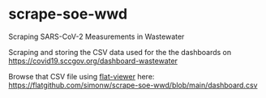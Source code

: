 # scrape-soe-wwd

Scraping SARS-CoV-2 Measurements in Wastewater

Scraping and storing the CSV data used for the the dashboards on https://covid19.sccgov.org/dashboard-wastewater

Browse that CSV file using [flat-viewer](https://github.com/githubocto/flat-viewer) here: https://flatgithub.com/simonw/scrape-soe-wwd/blob/main/dashboard.csv
